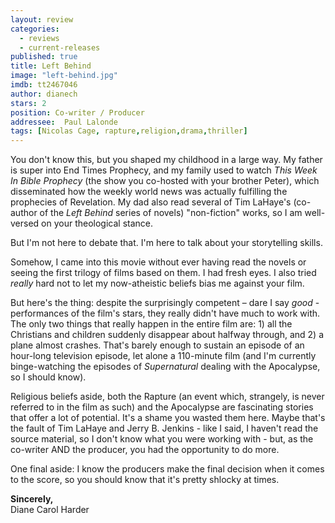 ```yaml
---
layout: review
categories: 
  - reviews
  - current-releases
published: true
title: Left Behind
image: "left-behind.jpg"
imdb: tt2467046
author: dianech
stars: 2
position: Co-writer / Producer
addressee:  Paul Lalonde
tags: [Nicolas Cage, rapture,religion,drama,thriller]
---
```

You don't know this, but you shaped my childhood in a large way. My father is super into End Times Prophecy, and my family used to watch _This Week In Bible Prophecy_ (the show you co-hosted with your brother Peter), which disseminated how the weekly world news was actually fulfilling the prophecies of Revelation. My dad also read several of Tim LaHaye's (co-author of the _Left Behind_ series of novels) "non-fiction" works, so I am well-versed on your theological stance.

But I'm not here to debate that. I'm here to talk about your storytelling skills.

Somehow, I came into this movie without ever having read the novels or seeing the first trilogy of films based on them. I had fresh eyes. I also tried _really_ hard not to let my now-atheistic beliefs bias me against your film.

But here's the thing: despite the surprisingly competent – dare I say _good_ - performances of the film's stars, they really didn't have much to work with. The only two things that really happen in the entire film are: 1) all the Christians and children suddenly disappear about halfway through, and 2) a plane almost crashes. That's barely enough to sustain an episode of an hour-long television episode, let alone a 110-minute film (and I'm currently binge-watching the episodes of _Supernatural_ dealing with the Apocalypse, so I should know).

Religious beliefs aside, both the Rapture (an event which, strangely, is never referred to in the film as such) and the Apocalypse are fascinating stories that offer a lot of potential. It's a shame you wasted them here. Maybe that's the fault of Tim LaHaye and Jerry B. Jenkins - like I said, I haven't read the source material, so I don't know what you were working with - but, as the co-writer AND the producer, you had the opportunity to do more.

One final aside: I know the producers make the final decision when it comes to the score, so you should know that it's pretty shlocky at times.

**Sincerely,**  
Diane Carol Harder